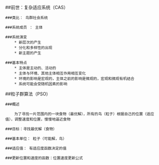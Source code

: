 ##前世：复杂适应系统（CAS）

	###类比： 鸟群社会系统

	###系统成员 ： 主体

	###系统演变
		* 新层次的产生
		* 分化和多样性的出现
		* 新主题的产生

	###基本特点
		* 主体是主动的、活动的
		* 主体与环境、其他主体相互作用相互变化
		* 环境的影响是宏观的，主体之前的影响是微观的，宏观和微观有机结合
		* 系统可能会受随机因素的影响

##粒子群算法（PSO）
	
	###概述

		为了寻找一片范围内的一块食物（最优解），所有的鸟（粒子）根据自己的位置（适应值），调整速度和位置，慢慢地逼近食物

	###目标：寻找最优解（食物）

	###基本单位： 粒子（可能解，鸟）

	###适应值： 有适应度函数决定的值

	###更新位置和速度的函数：位置速度更新公式

